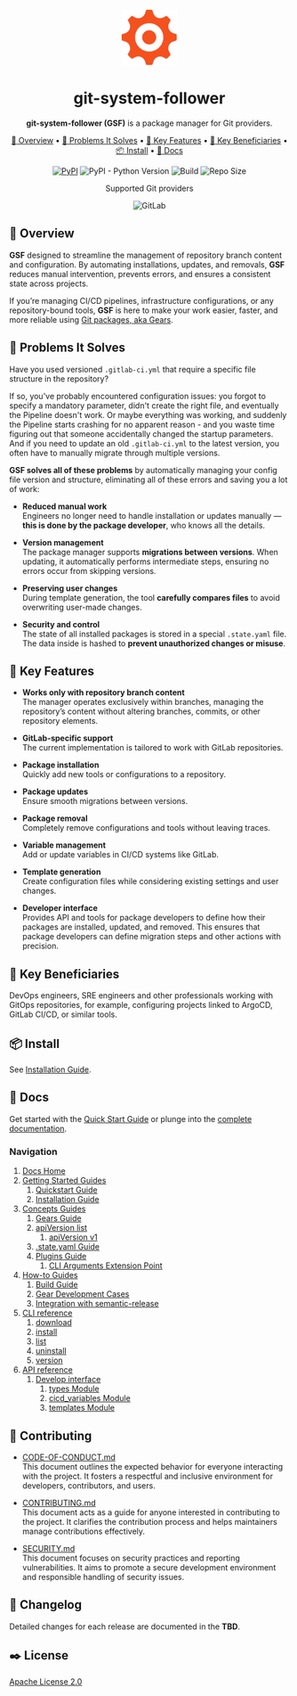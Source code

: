 <div align="center">
<br />
<img src="/logo.svg" alt="git-system-follower logo" width="100">

# git-system-follower
**git-system-follower (GSF)** is a package manager for Git providers.

[:eyes: Overview](#eyes-overview) •
[:wrench: Problems It Solves](#wrench-problems-it-solves) •
[:star2: Key Features](#star2-key-features) •
[:dart: Key Beneficiaries](#dart-key-beneficiaries) •
[:package: Install](#package-install) •
[:page_with_curl: Docs](#page_with_curl-docs)

[![PyPI](https://img.shields.io/pypi/v/qubership-git-system-follower)](https://pypi.org/project/qubership-git-system-follower/)
![PyPI - Python Version](https://img.shields.io/pypi/pyversions/qubership-git-system-follower)
![Build](https://github.com/Netcracker/qubership-git-system-follower/actions/workflows/checks.yaml/badge.svg)
![Repo Size](https://img.shields.io/github/repo-size/Netcracker/qubership-git-system-follower)

Supported Git providers

![GitLab](https://img.shields.io/badge/GitLab-%231E1E1E.svg?style=for-the-badge&logo=gitlab&logoColor=orange)

<!-- Uncomment this if we add support for these providers
![GitHub](https://img.shields.io/badge/GitHub-%23181717.svg?style=for-the-badge&logo=github&logoColor=white)
![Bitbucket](https://img.shields.io/badge/Bitbucket-%230047B3.svg?style=for-the-badge&logo=bitbucket&logoColor=white)
-->

</div>

## :eyes: Overview
**GSF** designed to streamline the management of repository branch content and configuration.
By automating installations, updates, and removals, **GSF** reduces manual intervention,
prevents errors, and ensures a consistent state across projects.

If you’re managing CI/CD pipelines, infrastructure configurations, or any repository-bound tools,
**GSF** is here to make your work easier, faster, and more reliable using [Git packages, aka Gears](docs/concepts/gears.md).

## :wrench: Problems It Solves
Have you used versioned `.gitlab-ci.yml` that require a specific file structure in the repository?

If so, you've probably encountered configuration issues: you forgot to specify
a mandatory parameter, didn't create the right file, and eventually the Pipeline
doesn't work. Or maybe everything was working, and suddenly the Pipeline starts crashing
for no apparent reason - and you waste time figuring out that someone accidentally changed
the startup parameters. And if you need to update an old `.gitlab-ci.yml` to the latest version,
you often have to manually migrate through multiple versions.

**GSF solves all of these problems** by automatically managing your config file version
and structure, eliminating all of these errors and saving you a lot of work:

* **Reduced manual work**  
Engineers no longer need to handle installation or updates manually — **this is done by the package
developer**, who knows all the details.

* **Version management**  
The package manager supports **migrations between versions**. When updating, it automatically
performs intermediate steps, ensuring no errors occur from skipping versions.

* **Preserving user changes**  
During template generation, the tool **carefully compares files** to avoid overwriting
user-made changes.

* **Security and control**  
The state of all installed packages is stored in a special `.state.yaml` file.
The data inside is hashed to **prevent unauthorized changes or misuse**.

## :star2: Key Features
* **Works only with repository branch content**  
The manager operates exclusively within branches, managing the repository’s content
without altering branches, commits, or other repository elements.

* **GitLab-specific support**  
The current implementation is tailored to work with GitLab repositories.

* **Package installation**  
Quickly add new tools or configurations to a repository.

* **Package updates**  
Ensure smooth migrations between versions.

* **Package removal**  
Completely remove configurations and tools without leaving traces.

* **Variable management**  
Add or update variables in CI/CD systems like GitLab.

* **Template generation**  
Create configuration files while considering existing settings and user changes.

* **Developer interface**  
Provides API and tools for package developers to define how their packages
are installed, updated, and removed. This ensures that package developers can define
migration steps and other actions with precision.

## :dart: Key Beneficiaries
DevOps engineers, SRE engineers and other professionals working with GitOps repositories, for example, configuring projects linked to ArgoCD, GitLab CI/CD, or similar tools.

## :package: Install
See [Installation Guide](docs/getting_started/installation.md).

## :page_with_curl: Docs
Get started with the [Quick Start Guide](docs/getting_started/quickstart.md) or plunge into the [complete documentation](docs/docs_home.md).

### Navigation
1. [Docs Home](docs/docs_home.md)
2. [Getting Started Guides](docs/getting_started.md)  
   1. [Quickstart Guide](docs/getting_started/quickstart.md)
   2. [Installation Guide](docs/getting_started/installation.md)
3. [Concepts Guides](docs/concepts.md)  
   1. [Gears Guide](docs/concepts/gears.md)
   2. [apiVersion list](docs/concepts/api_version_list.md)
      1. [apiVersion v1](docs/concepts/api_version_list/v1.md) 
   3. [.state.yaml Guide](docs/concepts/state.md)
   4. [Plugins Guide](docs/concepts/plugins.md)
      1. [CLI Arguments Extension Point](docs/concepts/plugins/cli_arguments.md)
4. [How-to Guides](docs/how_to.md)  
   1. [Build Guide](docs/how_to/build.md)
   2. [Gear Development Cases](docs/how_to/gear_development_cases.md)
   3. [Integration with semantic-release](docs/how_to/integration_with_semantic_release.md)
5. [CLI reference](docs/cli_reference.md) 
   1. [download](docs/cli_reference/download.md)
   2. [install](docs/cli_reference/install.md) 
   3. [list](docs/cli_reference/list.md)
   4. [uninstall](docs/cli_reference/uninstall.md)
   5. [version](docs/cli_reference/version.md)
6. [API reference](docs/api_reference.md)  
   1. [Develop interface](docs/api_reference/develop_interface.md)  
      1. [types Module](docs/api_reference/develop_interface/types.md)
      2. [cicd_variables Module](docs/api_reference/develop_interface/cicd_variables.md)
      3. [templates Module](docs/api_reference/develop_interface/templates.md)

## :handshake: Contributing 
* [CODE-OF-CONDUCT.md](CODE-OF-CONDUCT.md)  
This document outlines the expected behavior for everyone interacting with the project. It fosters a respectful and inclusive environment for developers, contributors, and users.

* [CONTRIBUTING.md](CONTRIBUTING.md)  
This document acts as a guide for anyone interested in contributing to the project. It clarifies the contribution process and helps maintainers manage contributions effectively.

* [SECURITY.md](SECURITY.md)  
This document focuses on security practices and reporting vulnerabilities. It aims to promote a secure development environment and responsible handling of security issues.

## :arrows_counterclockwise: Changelog
Detailed changes for each release are documented in the **TBD**.

## :black_nib: License
[Apache License 2.0](LICENSE)
